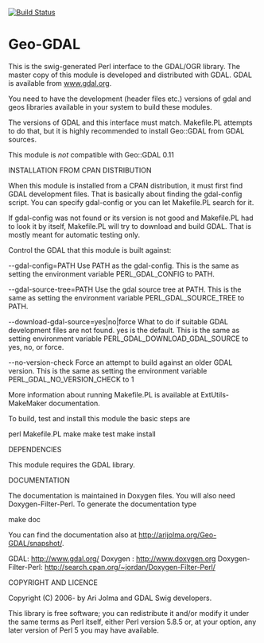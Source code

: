 [![Build Status](https://travis-ci.org/ajolma/Geo-GDAL-2.02.svg?branch=master)](https://travis-ci.org/ajolma/Geo-GDAL-2.02)

Geo-GDAL
=======================

This is the swig-generated Perl interface to the GDAL/OGR library. The
master copy of this module is developed and distributed with GDAL.
GDAL is available from www.gdal.org.

You need to have the development (header files etc.) versions of gdal and
geos libraries available in your system to build these modules.

The versions of GDAL and this interface must match. Makefile.PL
attempts to do that, but it is highly recommended to install Geo::GDAL
from GDAL sources.

This module is _not_ compatible with Geo::GDAL 0.11

INSTALLATION FROM CPAN DISTRIBUTION

When this module is installed from a CPAN distribution, it must first
find GDAL development files. That is basically about finding the
gdal-config script. You can specify gdal-config or you can let
Makefile.PL search for it.

If gdal-config was not found or its version is not good and
Makefile.PL had to look it by itself, Makefile.PL will try to download
and build GDAL. That is mostly meant for automatic testing only.

Control the GDAL that this module is built against:

  --gdal-config=PATH Use PATH as the gdal-config. This is the same as
    setting the environment variable PERL_GDAL_CONFIG to PATH.

  --gdal-source-tree=PATH Use the gdal source tree at PATH. This is
    the same as setting the environment variable PERL_GDAL_SOURCE_TREE
    to PATH.

  --download-gdal-source=yes|no|force What to do if suitable GDAL
    development files are not found. yes is the default. This is the
    same as setting environment variable
    PERL_GDAL_DOWNLOAD_GDAL_SOURCE to yes, no, or force.

  --no-version-check Force an attempt to build against an older GDAL
    version. This is the same as setting the environment variable
    PERL_GDAL_NO_VERSION_CHECK to 1

More information about running Makefile.PL is available at
ExtUtils-MakeMaker documentation.

To build, test and install this module the basic steps are

perl Makefile.PL
make
make test
make install

DEPENDENCIES

This module requires the GDAL library.

DOCUMENTATION

The documentation is maintained in Doxygen files. You will also need
Doxygen-Filter-Perl. To generate the documentation type

make doc

You can find the documentation also at http://arijolma.org/Geo-GDAL/snapshot/.

GDAL: http://www.gdal.org/
Doxygen : http://www.doxygen.org
Doxygen-Filter-Perl: http://search.cpan.org/~jordan/Doxygen-Filter-Perl/

COPYRIGHT AND LICENCE

Copyright (C) 2006- by Ari Jolma and GDAL Swig developers.

This library is free software; you can redistribute it and/or modify
it under the same terms as Perl itself, either Perl version 5.8.5 or,
at your option, any later version of Perl 5 you may have available.
